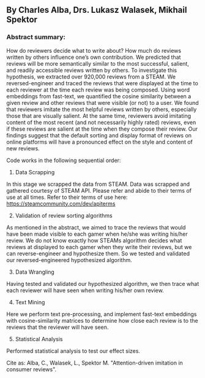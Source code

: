## By Charles Alba, Drs. Lukasz Walasek, Mikhail Spektor

### Abstract summary:
How do reviewers decide what to write about? How much do reviews written by others influence one’s own contribution. We predicted that reviews will be more semantically similar to the most successful, salient, and readily accessible reviews written by others. To investigate this hypothesis, we extracted over 920,000 reviews from a STEAM. We reversed-engineer and traced the reviews that were displayed at the time to each reviewer at the time each review was being composed. Using word embeddings from fast-text, we quantified the cosine similarity between a given review and other reviews that were visible (or not) to a user. We found that reviewers imitate the most helpful reviews written by others, especially those that are visually salient. At the same time, reviewers avoid imitating content of the most recent (and not necessarily highly rated) reviews, even if these reviews are salient at the time when they compose their review. Our findings suggest that the default sorting and display format of reviews on online platforms will have a pronounced effect on the style and content of new reviews.


Code works in the following sequential order:

1. Data Scrapping

In this stage we scrapped the data from STEAM. Data was scrapped and gathered courtesy of STEAM API. Please refer and abide to their terms of use at all times. Refer to their terms of use here: https://steamcommunity.com/dev/apiterms

2. Validation of review sorting algorithms

As mentioned in the abstract, we aimed to trace the reviews that would have been made visible to each gamer when he/she was writing his/her review. We do not know exactly how STEAMs algorithm decides what reviews at displayed to each gamer when they write their reviews, but we can reverse-engineer and hypothesize them. So we tested and validated our reversed-engineered hypothesized algorithm. 

3. Data Wrangling

Having tested and validated our hypothesized algorithm, we then trace what each reviewer will have seen when writing his/her own review. 

4. Text Mining

Here we perform text pre-processing, and implement fast-text embeddings with cosine-similarity matrices to determine how close each review is to the reviews that the reviewer will have seen. 

5. Statistical Analysis

Performed statistical analysis to test our effect sizes. 





Cite as: Alba, C., Walasek, L., Spektor M. "Attention-driven imitation in consumer reviews". 


